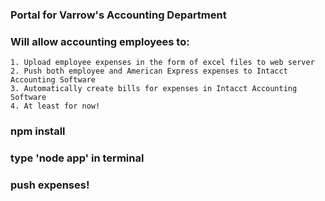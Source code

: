 ### Portal for Varrow's Accounting Department

### Will allow accounting employees to:
	1. Upload employee expenses in the form of excel files to web server
	2. Push both employee and American Express expenses to Intacct Accounting Software
    3. Automatically create bills for expenses in Intacct Accounting Software
    4. At least for now!
    
### npm install
### type 'node app' in terminal
### push expenses!


